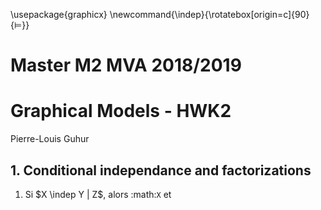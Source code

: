 \usepackage{graphicx}
\newcommand{\indep}{\rotatebox[origin=c]{90}{$\models$}}


# Master M2 MVA 2018/2019
# Graphical Models - HWK2

Pierre-Louis Guhur


## 1. Conditional independance and factorizations



1. Si $X \indep Y | Z$, alors :math:`X` et

